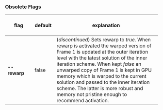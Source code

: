 ### Obsolete Flags

| &nbsp;&nbsp;&nbsp;&nbsp;&nbsp;flag&nbsp;&nbsp;&nbsp;&nbsp;&nbsp; | &nbsp; default &nbsp; | &nbsp; explanation &nbsp; |
|------|---------|-------------|
| **--rewarp** | false | (*discontinued*) Sets rewarp to *true*. When rewarp is activated the warped version of Frame 1 is updated at the outer iteration level with the latest solution of the inner iteration scheme.  When kept *false* an unwarped copy of Frame 1 is kept in GPU memory which is warped to the current solution and passed to the inner iteration scheme. The latter is more robust and memory not pristine enough to recommend activation. |
